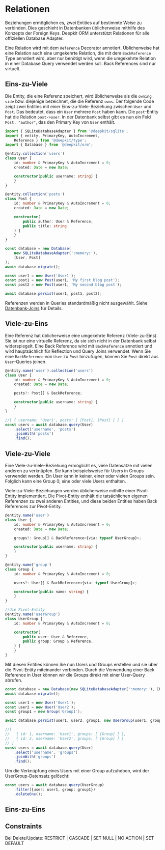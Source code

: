 # Relationen

Beziehungen ermöglichen es, zwei Entities auf bestimmte Weise zu verbinden. Dies geschieht in Datenbanken üblicherweise mithilfe des Konzepts der Foreign Keys. Deepkit ORM unterstützt Relationen für alle offiziellen Database Adapter.

Eine Relation wird mit dem `Reference` Decorator annotiert. Üblicherweise hat eine Relation auch eine umgekehrte Relation, die mit dem `BackReference` Type annotiert wird, aber nur benötigt wird, wenn die umgekehrte Relation in einer Database Query verwendet werden soll. Back References sind nur virtuell.

## Eins-zu-Viele

Die Entity, die eine Referenz speichert, wird üblicherweise als die `owning side` bzw. diejenige bezeichnet, die die Referenz `owns`. Der folgende Code zeigt zwei Entities mit einer Eins-zu-Viele-Beziehung zwischen `User` und `Post`. Das bedeutet, dass ein `User` mehrere `Post` haben kann. Die `post`-Entity hat die Relation `post->user`. In der Datenbank selbst gibt es nun ein Feld `Post. "author"`, das den Primary Key von `User` enthält.

```typescript
import { SQLiteDatabaseAdapter } from '@deepkit/sqlite';
import { entity, PrimaryKey, AutoIncrement, 
    Reference } from '@deepkit/type';
import { Database } from '@deepkit/orm';

@entity.collection('users')
class User {
    id: number & PrimaryKey & AutoIncrement = 0;
    created: Date = new Date;

    constructor(public username: string) {
    }
}

@entity.collection('posts')
class Post {
    id: number & PrimaryKey & AutoIncrement = 0;
    created: Date = new Date;

    constructor(
        public author: User & Reference,
        public title: string
    ) {
    }
}

const database = new Database(
    new SQLiteDatabaseAdapter(':memory:'), 
    [User, Post]
);
await database.migrate();

const user1 = new User('User1');
const post1 = new Post(user1, 'My first blog post');
const post2 = new Post(user1, 'My second blog post');

await database.persist(user1, post1, post2);
```

Referenzen werden in Queries standardmäßig nicht ausgewählt. Siehe [Datenbank-Joins](./query.md#join) für Details.

## Viele-zu-Eins

Eine Referenz hat üblicherweise eine umgekehrte Referenz (Viele-zu-Eins). Sie ist nur eine virtuelle Referenz, da sie sich nicht in der Datenbank selbst widerspiegelt. Eine Back Reference wird mit `BackReference` annotiert und wird hauptsächlich für Reflection und Query Joins verwendet. Wenn Sie eine `BackReference` von `User` zu `Post` hinzufügen, können Sie `Post` direkt aus `User`-Queries joinen.

```typescript
@entity.name('user').collection('users')
class User {
    id: number & PrimaryKey & AutoIncrement = 0;
    created: Date = new Date;

    posts?: Post[] & BackReference;

    constructor(public username: string) {
    }
}
```

```typescript
//[ { username: 'User1', posts: [ [Post], [Post] ] } ]
const users = await database.query(User)
    .select('username', 'posts')
    .joinWith('posts')
    .find();
```

## Viele-zu-Viele

Eine Viele-zu-Viele-Beziehung ermöglicht es, viele Datensätze mit vielen anderen zu verknüpfen. Sie kann beispielsweise für Users in Groups verwendet werden. Ein User kann in keiner, einer oder vielen Groups sein. Folglich kann eine Group 0, eine oder viele Users enthalten.

Viele-zu-Viele-Beziehungen werden üblicherweise mithilfe einer Pivot-Entity implementiert. Die Pivot-Entity enthält die tatsächlichen eigenen Referenzen zu zwei anderen Entities, und diese beiden Entities haben Back References zur Pivot-Entity.

```typescript
@entity.name('user')
class User {
    id: number & PrimaryKey & AutoIncrement = 0;
    created: Date = new Date;

    groups?: Group[] & BackReference<{via: typeof UserGroup}>;

    constructor(public username: string) {
    }
}

@entity.name('group')
class Group {
    id: number & PrimaryKey & AutoIncrement = 0;

    users?: User[] & BackReference<{via: typeof UserGroup}>;

    constructor(public name: string) {
    }
}

//die Pivot-Entity
@entity.name('userGroup')
class UserGroup {
    id: number & PrimaryKey & AutoIncrement = 0;

    constructor(
        public user: User & Reference,
        public group: Group & Reference,
    ) {
    }
}
```

Mit diesen Entities können Sie nun Users und Groups erstellen und sie über die Pivot-Entity miteinander verbinden. Durch die Verwendung einer Back Reference in User können wir die Groups direkt mit einer User-Query abrufen.

```typescript
const database = new Database(new SQLiteDatabaseAdapter(':memory:'), [User, Group, UserGroup]);
await database.migrate();

const user1 = new User('User1');
const user2 = new User('User2');
const group1 = new Group('Group1');

await database.persist(user1, user2, group1, new UserGroup(user1, group1), new UserGroup(user2, group1));

//[
//   { id: 1, username: 'User1', groups: [ [Group] ] },
//   { id: 2, username: 'User2', groups: [ [Group] ] }
// ]
const users = await database.query(User)
    .select('username', 'groups')
    .joinWith('groups')
    .find();
```

Um die Verknüpfung eines Users mit einer Group aufzuheben, wird der UserGroup-Datensatz gelöscht:

```typescript
const users = await database.query(UserGroup)
    .filter({user: user1, group: group1})
    .deleteOne();
```

## Eins-zu-Eins

## Constraints

Bei Delete/Update: RESTRICT | CASCADE | SET NULL | NO ACTION | SET DEFAULT